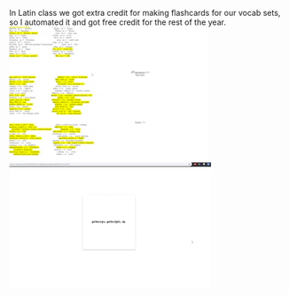 In Latin class we got extra credit for making flashcards for our vocab sets, so I automated it and got free credit for the rest of the year.
![gif showing the wordlist extraction process](extract_vocab.gif "extracting words")
![gif showing the flashcard viewing interface](view_cards.gif "fashcarding")
